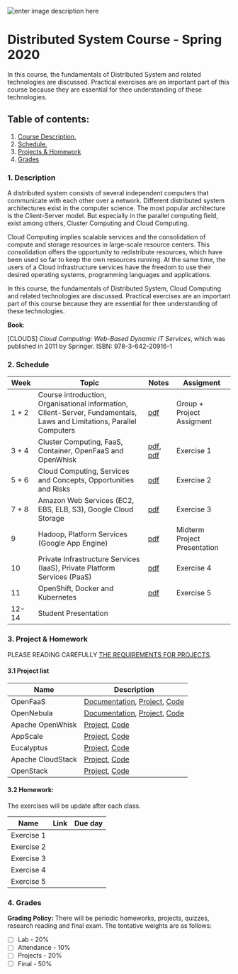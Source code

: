 ![enter image description here](https://www.uit.edu.vn/sites/vi/files/banner.png)

# Distributed System Course - Spring 2020
In this course, the fundamentals of Distributed System and related technologies are discussed. Practical exercises are an important part of this course because they are essential for thee understanding of these technologies.

## Table of contents:
1.  [ Course Description. ](#desc)
2. [ Schedule. ](#schedule)
3. [Projects & Homework](#projects)
4. [Grades](#grade)

<a  name="desc"></a>
### 1. Description

A distributed system consists of several independent computers that communicate with each other over a network. Different distributed system architectures exist in the computer science. The most popular architecture is the Client-Server model. But especially in the parallel computing field, exist among others, Cluster Computing and Cloud Computing.

Cloud Computing implies scalable services and the consolidation of compute and storage resources in large-scale resource centers. This consolidation offers the opportunity to redistribute resources, which have been used so far to keep the own resources running. At the same time, the users of a Cloud infrastructure services have the freedom to use their desired operating systems, programming languages ​​and applications.

In this course, the fundamentals of Distributed System, Cloud Computing and related technologies are discussed. Practical exercises are an important part of this course because they are essential for thee understanding of these technologies.

**Book**:

[CLOUDS] *Cloud Computing: Web-Based Dynamic IT Services*, which was published in 2011 by Springer. ISBN: 978-3-642-20916-1

<a  name="schedule"></a>
### 2. Schedule

|  Week | Topic | Notes | Assigment
|---|---|---|---|
| 1 + 2  | Course introduction, Organisational information, Client-Server, Fundamentals, Laws and Limitations, Parallel Computers |[pdf](resources/slides/slideset_01.pdf)| Group + Project Assigment|
| 3 + 4  | Cluster Computing, FaaS, Container, OpenFaaS and OpenWhisk |[pdf](resources/slides/slideset_02.pdf), [pdf](resources/slides/Function_as_a_Service.pdf)| Exercise 1|
| 5 + 6  | Cloud Computing, Services and Concepts, Opportunities and Risks |[pdf](resources/slides/slideset_03.pdf)| Exercise 2|
| 7 + 8  | Amazon Web Services (EC2, EBS, ELB, S3), Google Cloud Storage |[pdf](resources/slides/slideset_04.pdf)| Exercise 3|
| 9  | Hadoop, Platform Services (Google App Engine) |[pdf](resources/slides/slideset_05.pdf)| Midterm Project Presentation|
| 10  | Private Infrastructure Services (IaaS), Private Platform Services (PaaS) |[pdf](resources/slides/slideset_06.pdf)| Exercise 4|
| 11  | OpenShift, Docker and Kubernetes |[pdf](resources/slides/OpenShift_slide.pdf)| Exercise 5|
| 12-14  | Student Presentation || |

<a  name="grades"></a>
### 3. Project & Homework
PLEASE READING CAREFULLY [THE REQUIREMENTS FOR PROJECTS](resources/projects/project-2.md).

#### 3.1 Project list
| Name | Description
|---| ---|
| OpenFaaS | [Documentation](resources/projects/OpenFaaS_Installation_Guide.pdf), [Project](https://www.openfaas.com/), [Code](https://github.com/openfaas/faas)
| OpenNebula | [Documentation](resources/projects/OpenNebulaGuide.pdf), [Project](https://opennebula.org/), [Code](https://github.com/OpenNebula/one)
| Apache OpenWhisk |[Project](https://openwhisk.apache.org/), [Code](https://github.com/apache/openwhisk)
|  AppScale |[Project](https://www.appscale.com/), [Code](https://github.com/AppScale/appscale)
|  Eucalyptus |[Project](https://www.eucalyptus.cloud/), [Code](https://github.com/corymbia/eucalyptus)
|   Apache CloudStack |[Project](https://cloudstack.apache.org/), [Code](https://github.com/apache/cloudstack)
|   OpenStack |[Project](https://www.openstack.org/), [Code](https://github.com/openstack)

#### 3.2 Homework:
The exercises will be update after each class.

| Name | Link | Due day
|---| ---| ---|
| Exercise 1 |
| Exercise 2 |
| Exercise 3 |
| Exercise 4 |
| Exercise 5 |



<a  name="grades"></a>
### 4. Grades
**Grading Policy:** There will be periodic homeworks, projects, quizzes, research reading and final exam. The tentative weights are as follows:
 - [ ] Lab - 20%
 - [ ] Attendance - 10%
 - [ ] Projects - 20%
 - [ ] Final - 50%
